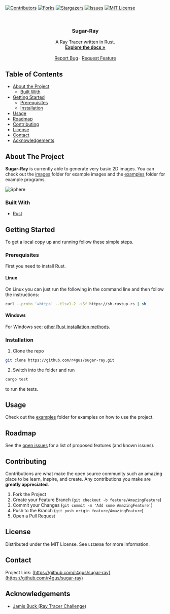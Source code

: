 <!-- PROJECT SHIELDS -->
<!--
*** I'm using markdown "reference style" links for readability.
*** Reference links are enclosed in brackets [ ] instead of parentheses ( ).
*** See the bottom of this document for the declaration of the reference variables
*** for contributors-url, forks-url, etc. This is an optional, concise syntax you may use.
*** https://www.markdownguide.org/basic-syntax/#reference-style-links
-->
[![Contributors][contributors-shield]][contributors-url]
[![Forks][forks-shield]][forks-url]
[![Stargazers][stars-shield]][stars-url]
[![Issues][issues-shield]][issues-url]
[![MIT License][license-shield]][license-url]



<!-- PROJECT LOGO -->
<br />
<p align="center">
  <!--
  <a href="https://github.com/r4gus/greasy">
    <img src="" alt="Logo" width="160" height="80">
  </a>
  -->

  <h3 align="center">Sugar-Ray</h3>

  <p align="center">
    A Ray Tracer written in Rust.
    <br/>
    <a href="https://github.com/r4gus/sugar-ray"><strong>Explore the docs »</strong></a>
    <br/>
    <br/>
    <a href="https://github.com/r4gus/sugar-ray/issues">Report Bug</a>
    ·
    <a href="https://github.com/r4gus/sugar-ray/issues">Request Feature</a>
  </p>
</p>



<!-- TABLE OF CONTENTS -->
## Table of Contents

* [About the Project](#about-the-project)
  * [Built With](#built-with)
* [Getting Started](#getting-started)
  * [Prerequisites](#prerequisites)
  * [Installation](#installation)
* [Usage](#usage)
* [Roadmap](#roadmap)
* [Contributing](#contributing)
* [License](#license)
* [Contact](#contact)
* [Acknowledgements](#acknowledgements)



<!-- ABOUT THE PROJECT -->
## About The Project

__Sugar-Ray__ is currently able to generate very basic 2D images. You can check out the
[images](https://github.com/r4gus/sugar-ray/tree/main/images) folder for example images 
and the [examples](https://github.com/r4gus/sugar-ray/tree/main/src/examples) folder for example programs.

![Sphere]("https://github.com/r4gus/tree/main/images/sphere.jpg")


### Built With
* [Rust](https://www.rust-lang.org) 

<!-- GETTING STARTED -->
## Getting Started

To get a local copy up and running follow these simple steps.

### Prerequisites

First you need to install Rust. 

#### Linux
On Linux you can just run the following in the command line and then follow the instructions:
```Bash
curl --proto '=https' --tlsv1.2 -sSf https://sh.rustup.rs | sh
```

#### Windows
For Windows see: [other Rust installation methods](https://forge.rust-lang.org/infra/other-installation-methods.html).


### Installation

1. Clone the repo
```sh
git clone https://github.com/r4gus/sugar-ray.git
```

2. Switch into the folder and run
```sh
cargo test
```
to run the tests.

<!-- USAGE EXAMPLES -->
## Usage

Check out the [examples](https://github.com/r4gus/sugar-ray/tree/main/src/examples) folder for examples on
how to use the project.

<!-- ROADMAP -->
## Roadmap

See the [open issues](https://github.com/r4gus/sugar-ray/issues) for a list of proposed features (and known issues).


## Contributing

Contributions are what make the open source community such an amazing place to be learn, inspire, and create. Any contributions you make are **greatly appreciated**.

1. Fork the Project
2. Create your Feature Branch (`git checkout -b feature/AmazingFeature`)
3. Commit your Changes (`git commit -m 'Add some AmazingFeature'`)
4. Push to the Branch (`git push origin feature/AmazingFeature`)
5. Open a Pull Request


## License

Distributed under the MIT License. See `LICENSE` for more information.


<!-- CONTACT -->
## Contact

Project Link: [https://github.com/r4gus/sugar-ray](https://github.com/r4gus/sugar-ray)



<!-- ACKNOWLEDGEMENTS -->
## Acknowledgements
* [Jamis Buck (Ray Tracer Challenge)](http://raytracerchallenge.com/)





<!-- MARKDOWN LINKS & IMAGES -->
<!-- https://www.markdownguide.org/basic-syntax/#reference-style-links -->

[contributors-shield]: https://img.shields.io/github/contributors/r4gus/sugar-ray?style=flat-square
[contributors-url]: https://github.com/r4gus/sugar-ray/graphs/contributors
[forks-shield]: https://img.shields.io/github/forks/r4gus/sugar-ray?style=flat-square
[forks-url]: https://github.com/r4gus/sugar-ray/network
[stars-shield]: https://img.shields.io/github/stars/r4gus/sugar-ray?style=flat-square
[stars-url]: https://github.com/r4gus/sugar-ray/stargazers
[issues-shield]: https://img.shields.io/github/issues/r4gus/sugar-ray?style=flat-square
[issues-url]: https://github.com/r4gus/sugar-ray/issues
[license-shield]: https://img.shields.io/github/license/r4gus/sugar-ray?style=flat-square
[license-url]: https://github.com/r4gus/sugar-ray/blob/main/LICENSE
[product-screenshot]: images/screenshot.png
